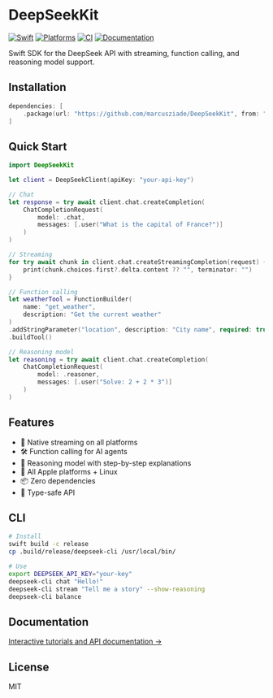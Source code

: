 # DeepSeekKit

[![Swift](https://img.shields.io/badge/Swift-5.9-orange.svg)](https://swift.org)
[![Platforms](https://img.shields.io/badge/Platforms-Apple%20%7C%20Linux-blue.svg)](https://swift.org)
[![CI](https://github.com/marcusziade/DeepSeekKit/actions/workflows/ci.yml/badge.svg)](https://github.com/marcusziade/DeepSeekKit/actions/workflows/ci.yml)
[![Documentation](https://img.shields.io/badge/Documentation-DocC-orange)](https://marcusziade.github.io/DeepSeekKit/)

Swift SDK for the DeepSeek API with streaming, function calling, and reasoning model support.

## Installation

```swift
dependencies: [
    .package(url: "https://github.com/marcusziade/DeepSeekKit", from: "1.0.0")
]
```

## Quick Start

```swift
import DeepSeekKit

let client = DeepSeekClient(apiKey: "your-api-key")

// Chat
let response = try await client.chat.createCompletion(
    ChatCompletionRequest(
        model: .chat,
        messages: [.user("What is the capital of France?")]
    )
)

// Streaming
for try await chunk in client.chat.createStreamingCompletion(request) {
    print(chunk.choices.first?.delta.content ?? "", terminator: "")
}

// Function calling
let weatherTool = FunctionBuilder(
    name: "get_weather",
    description: "Get the current weather"
)
.addStringParameter("location", description: "City name", required: true)
.buildTool()

// Reasoning model
let reasoning = try await client.chat.createCompletion(
    ChatCompletionRequest(
        model: .reasoner,
        messages: [.user("Solve: 2 + 2 * 3")]
    )
)
```

## Features

- 🚀 Native streaming on all platforms
- 🛠 Function calling for AI agents
- 🧠 Reasoning model with step-by-step explanations
- 📱 All Apple platforms + Linux
- 📦 Zero dependencies
- 🔧 Type-safe API

## CLI

```bash
# Install
swift build -c release
cp .build/release/deepseek-cli /usr/local/bin/

# Use
export DEEPSEEK_API_KEY="your-key"
deepseek-cli chat "Hello!"
deepseek-cli stream "Tell me a story" --show-reasoning
deepseek-cli balance
```

## Documentation

[Interactive tutorials and API documentation →](https://marcusziade.github.io/DeepSeekKit/)

## License

MIT